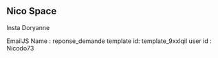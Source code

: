 ## Nico Space

Insta Doryanne
<script src="https://apps.elfsight.com/p/platform.js" defer></script>
<div class="elfsight-app-b3071723-19df-43b6-a8a7-1213fa033ef1"></div>

EmailJS
Name : reponse_demande
template id: template_9xxlqil
user id : Nicodo73

